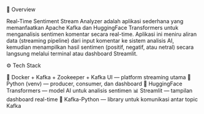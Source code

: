 🎯 Overview

Real-Time Sentiment Stream Analyzer adalah aplikasi sederhana yang memanfaatkan Apache Kafka dan HuggingFace Transformers untuk menganalisis sentimen komentar secara real-time.
Aplikasi ini meniru aliran data (streaming pipeline) dari input komentar ke sistem analisis AI, kemudian menampilkan hasil sentimen (positif, negatif, atau netral) secara langsung melalui terminal atau dashboard Streamlit.

⚙️ Tech Stack

🐳 Docker + Kafka + Zookeeper + Kafka UI — platform streaming utama
🐍 Python (venv) — producer, consumer, dan dashboard
🤖 HuggingFace Transformers — model AI untuk analisis sentimen
📊 Streamlit — tampilan dashboard real-time
💬 Kafka-Python — library untuk komunikasi antar topic Kafka
